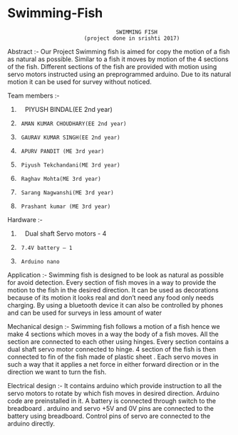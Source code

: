 # Swimming-Fish
                                      SWIMMING FISH
                            (project done in srishti 2017)

Abstract :-
Our Project Swimming fish is aimed for copy the motion of a fish as natural as possible.  Similar to a fish it moves by motion of the 4 sections of the fish.  Different sections of the fish are provided with motion using servo motors instructed using an preprogrammed arduino.  Due to its natural motion it can be used for survey without noticed.

Team members :-
1.      PIYUSH BINDAL(EE 2nd year)
2.      AMAN KUMAR CHOUDHARY(EE 2nd year)
3.      GAURAV KUMAR SINGH(EE 2nd year)
4.      APURV PANDIT (ME 3rd year)
5.      Piyush Tekchandani(ME 3rd year)
6.      Raghav Mohta(ME 3rd year)
7.      Sarang Nagwanshi(ME 3rd year)
8.      Prashant kumar (ME 3rd year)
 
Hardware :-
1.      Dual shaft Servo motors - 4
2.      7.4V battery – 1
3.      Arduino nano

Application :-
Swimming fish is designed to be look as natural as possible for avoid detection. Every section of fish moves in a way to provide the motion to the fish in the desired direction. It can be used as decorations because of its motion it looks real and don’t need any food only needs charging. By using a bluetooth device it can also be controlled by phones and can be used for surveys in less amount of water


Mechanical design :-
Swimming fish follows a motion of a fish hence we make 4 sections which moves in a way the body of a fish moves. All the section are connected to each other using hinges. Every section contains a dual shaft servo motor connected to hinge. 4 section of the fish is then connected to fin of the fish made of plastic sheet . Each servo moves in such a way that it applies a net force in either forward direction or in the direction we want to turn the fish.



Electrical design :-
It contains arduino which provide instruction to all the servo motors to rotate by which fish moves in desired direction. Arduino code are preinstalled in it. A battery is connected through switch to the breadboard . arduino and servo +5V and 0V pins are connected to the battery using breadboard. Control pins of servo are connected to the arduino directly.






